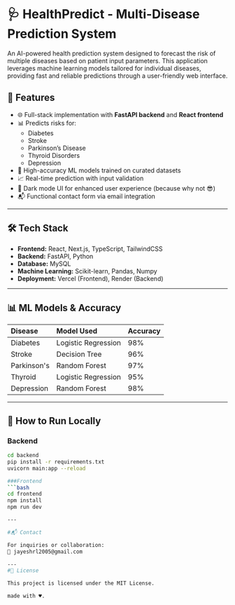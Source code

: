 
 
# 🩺 HealthPredict - Multi-Disease Prediction System

An AI-powered health prediction system designed to forecast the risk of multiple diseases based on patient input parameters. This application leverages machine learning models tailored for individual diseases, providing fast and reliable predictions through a user-friendly web interface.

## 📌 Features

- 🌐 Full-stack implementation with **FastAPI backend** and **React frontend**
- 📊 Predicts risks for:
  - Diabetes
  - Stroke
  - Parkinson’s Disease
  - Thyroid Disorders
  - Depression
- 🧠 High-accuracy ML models trained on curated datasets
- 📈 Real-time prediction with input validation
- 🌙 Dark mode UI for enhanced user experience (because why not 😎)
- 📬 Functional contact form via email integration

---

## 🛠️ Tech Stack

- **Frontend:** React, Next.js, TypeScript, TailwindCSS
- **Backend:** FastAPI, Python
- **Database:** MySQL
- **Machine Learning:** Scikit-learn, Pandas, Numpy
- **Deployment:** Vercel (Frontend), Render (Backend)

---

## 📊 ML Models & Accuracy

| Disease     | Model Used        | Accuracy |
|:------------|:------------------|:-----------|
| Diabetes     | Logistic Regression | 98%        |
| Stroke       | Decision Tree       | 96%        |
| Parkinson's  | Random Forest       | 97%        |
| Thyroid      | Logistic Regression | 95%        |
| Depression   | Random Forest       | 98%        |

---

## 🚀 How to Run Locally

### Backend
```bash
cd backend
pip install -r requirements.txt
uvicorn main:app --reload

###Frontend
```bash
cd frontend
npm install
npm run dev

---

#📬 Contact

For inquiries or collaboration:
📧 jayeshrl2005@gmail.com

---
#📄 License

This project is licensed under the MIT License.

made with ♥️.